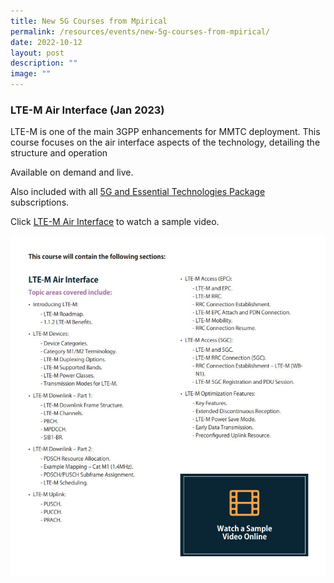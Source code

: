 ```yaml
---
title: New 5G Courses from Mpirical
permalink: /resources/events/new-5g-courses-from-mpirical/
date: 2022-10-12
layout: post
description: ""
image: ""
---
```

### LTE-M Air Interface (Jan 2023)

LTE-M is one of the main 3GPP enhancements for MMTC deployment. This course focuses on the air interface aspects of the technology, detailing the structure and operation
  
Available on demand and live.  
  
Also included with all [5G and Essential Technologies Package](https://mpirical.us18.list-manage.com/track/click?u=26e40e7f389dd271e8fbc3ac0&id=3f4b1c00a8&e=e3c50d0079) subscriptions.  
  
Click [LTE-M Air Interface](https://www.youtube.com/watch?v=XOPhzqTPt_I) to watch a sample video.

![LTE-M Course Content](/images/events/Regular%20Programmes/2023-01%20LTE-M%20Air%20Interface.jpg)